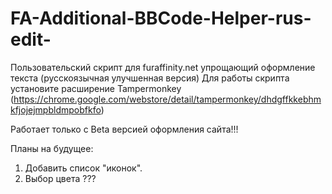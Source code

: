 # FA-Additional-BBCode-Helper-rus-edit-
Пользовательский скрипт для furaffinity.net упрощающий оформление текста (русскоязычная улучшенная версия)
Для работы скрипта установите расширение Tampermonkey (https://chrome.google.com/webstore/detail/tampermonkey/dhdgffkkebhmkfjojejmpbldmpobfkfo)

Работает только с Beta версией оформления сайта!!!

Планы на будущее:
1) Добавить список "иконок".
2) Выбор цвета ???
